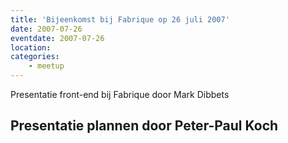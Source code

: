```yaml
---
title: 'Bijeenkomst bij Fabrique op 26 juli 2007'
date: 2007-07-26
eventdate: 2007-07-26
location:
categories:
    - meetup
---
```


Presentatie front-end bij Fabrique door Mark Dibbets

## Presentatie plannen door Peter-Paul Koch

